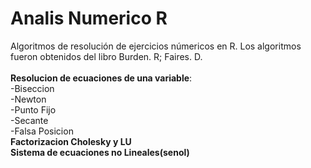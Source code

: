 # Analis Numerico R
Algoritmos de resolución de ejercicios númericos en R. Los algoritmos fueron obtenidos del libro Burden. R; Faires. D. <br /><br />
 <b>Resolucion de ecuaciones de una variable</b>:<br />
  -Biseccion<br />
  -Newton<br />
  -Punto Fijo<br />
  -Secante<br />
  -Falsa Posicion<br />
 <b>Factorizacion Cholesky y LU</b><br />
 <b>Sistema de ecuaciones no Lineales(senol)</b><br />
